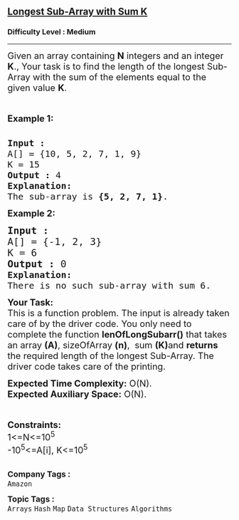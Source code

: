 <h2><a href="https://www.geeksforgeeks.org/problems/longest-sub-array-with-sum-k0809/1?utm_source=youtube&utm_medium=collab_striver_ytdescription&utm_campaign=longest-sub-array-with-sum-k">Longest Sub-Array with Sum K</a></h2><h3>Difficulty Level : Medium</h3><hr><div class="problems_problem_content__Xm_eO"><p><span style="font-size:20px">Given an array containing <strong>N</strong> integers and an integer <strong>K</strong>., Your task is to find the length of the longest Sub-Array with the sum of the elements equal to the given value <strong>K</strong>. </span></p>

<p>&nbsp;</p>

<p><span style="font-size:20px"><strong>Example 1:</strong></span><br>
&nbsp;</p>

<pre><span style="font-size:20px"><strong>Input :
</strong>A[] = {10, 5, 2, 7, 1, 9</span><span style="font-size:20px">}
K = 15
<strong>Output :</strong> 4
<strong>Explanation:
</strong>The sub-array is <strong>{5, 2, 7, 1}</strong>.
</span></pre>

<p><strong><span style="font-size:20px">Example 2:</span></strong></p>

<pre><span style="font-size:22px"><strong>Input :</strong> 
A[] = {-1, 2, 3}
K = 6</span>
<span style="font-size:22px"><strong>Output :</strong> 0
</span><span style="font-size:20px"><strong>Explanation: 
</strong></span><span style="font-size:20px">There is no such sub-array with sum 6.</span>
</pre>

<p><span style="font-size:20px"><strong>Your Task:</strong><br>
This is a function problem. The input is already taken care of by the driver code. You only need to complete the function <strong>lenOfLongSubarr()</strong> that takes an array <strong>(A)</strong>, sizeOfArray <strong>(n)</strong>,&nbsp; sum&nbsp;<strong>(K)</strong>and <strong>returns</strong> the required length of the longest Sub-Array</span><span style="font-size:20px">. The driver code takes care of the printing.</span></p>

<p><span style="font-size:20px"><strong>Expected Time Complexity:</strong>&nbsp;O(N).<br>
<strong>Expected Auxiliary Space:</strong>&nbsp;O(N).</span></p>

<p>&nbsp;</p>

<p><span style="font-size:20px"><strong>Constraints:</strong></span><br>
<span style="font-size:20px">1&lt;=N&lt;=10<sup>5</sup></span><br>
<span style="font-size:20px">-10<sup>5</sup>&lt;=A[i], K&lt;=10<sup>5</sup></span><br>
&nbsp;</p>
</div><p><span style=font-size:18px><strong>Company Tags : </strong><br><code>Amazon</code>&nbsp;<br><p><span style=font-size:18px><strong>Topic Tags : </strong><br><code>Arrays</code>&nbsp;<code>Hash</code>&nbsp;<code>Map</code>&nbsp;<code>Data Structures</code>&nbsp;<code>Algorithms</code>&nbsp;